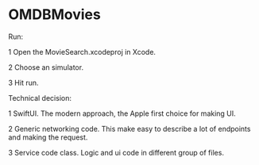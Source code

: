# OMDBMovies

Run:

1 Open the MovieSearch.xcodeproj in Xcode.

2 Choose an simulator.

3 Hit run.

Technical decision:

1 SwiftUI. The modern approach, the Apple first choice for making UI.

2 Generic networking code. This make easy to describe a lot of endpoints and making the request.

3 Service code class. Logic and ui code in different group of files.

